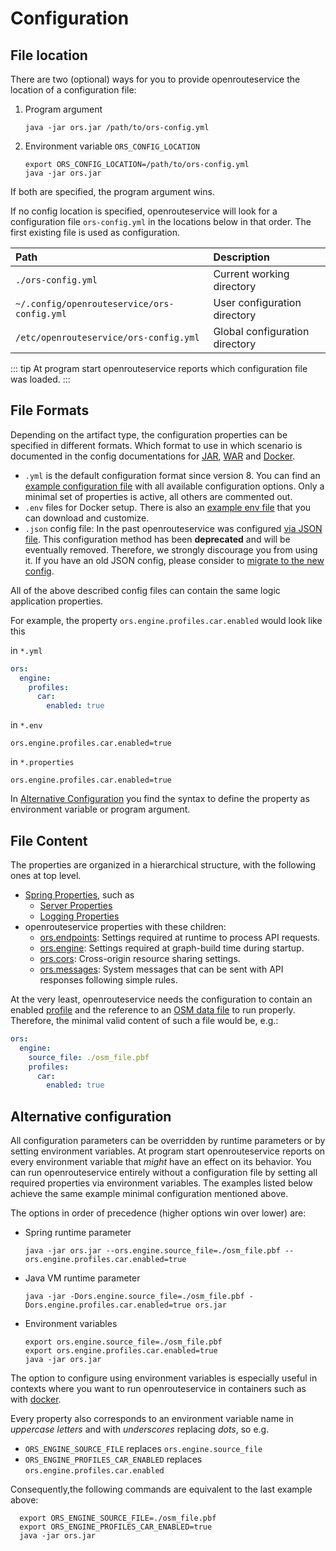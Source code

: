# Configuration

## File location

There are two (optional) ways for you to provide openrouteservice the location of a configuration file:
1. Program argument
      ```shell 
      java -jar ors.jar /path/to/ors-config.yml
      ```
2. Environment variable `ORS_CONFIG_LOCATION`
      ```shell 
      export ORS_CONFIG_LOCATION=/path/to/ors-config.yml
      java -jar ors.jar
      ```
If both are specified, the program argument wins. 

If no config location is specified, openrouteservice will look for a configuration file `ors-config.yml` in the locations below in that order.
The first existing file is used as configuration.

| Path                                        | Description                                 |
|:--------------------------------------------|:--------------------------------------------|
| `./ors-config.yml`                          | Current working directory                   |
| `~/.config/openrouteservice/ors-config.yml` | User configuration directory                |
| `/etc/openrouteservice/ors-config.yml`      | Global configuration directory              |

::: tip
At program start openrouteservice reports which configuration file was loaded.
:::

## File Formats

Depending on the artifact type, the configuration properties can be specified in different formats.
Which format to use in which scenario is documented in the config documentations for 
[JAR](../running-jar.md),
[WAR](../running-war.md) and 
[Docker](../running-with-docker.md).

* `.yml` is the default configuration format since version 8. You can find an [example configuration file](https://github.com/GIScience/openrouteservice/blob/main/ors-config.yml) with all available configuration options. Only a minimal set of properties is active, all others are commented out.
* `.env` files for Docker setup. There is also an [example env file](https://github.com/GIScience/openrouteservice/blob/main/ors-config.env) that you can download and customize. 
* `.json` config file: In the past openrouteservice was configured [via JSON file](json.md). This configuration method has been **deprecated** and will be eventually removed. Therefore, we strongly discourage you from using it. If you have an old JSON config, please consider to [migrate to the new config](https://github.com/GIScience/ors-config-migration#usage). 

All of the above described config files can contain the same logic application properties.

For example, the property `ors.engine.profiles.car.enabled` would look like this 

in `*.yml`
```yaml
ors:
  engine:
    profiles: 
      car: 
        enabled: true
```

in `*.env`
```shell
ors.engine.profiles.car.enabled=true
```

in `*.properties`
```properties
ors.engine.profiles.car.enabled=true
```

In [Alternative Configuration](#alternative-configuration) you find the syntax to define the property as environment variable or program argument.


## File Content


The properties are organized in a hierarchical structure, with the following ones at top level.

- [Spring Properties](spring/index.md), such as 
    * [Server Properties](spring/server.md)
    * [Logging Properties](spring/logging.md)
- openrouteservice properties with these children:
    * [ors.endpoints](ors/endpoints/index.md): Settings required at runtime to process API requests.
    * [ors.engine](ors/engine/index.md): Settings required at graph-build time during startup.
    * [ors.cors](ors/cors/index.md): Cross-origin resource sharing settings.
    * [ors.messages](ors/messages/index.md): System messages that can be sent with API responses following simple rules.

At the very least, openrouteservice needs the configuration to contain an enabled [profile](ors/engine/profiles.md) and the
reference to an [OSM data file](../data.md#osm-data) to run properly. Therefore, the minimal valid content of such a file
would be, e.g.:

```yaml
ors:
  engine:
    source_file: ./osm_file.pbf
    profiles: 
      car: 
        enabled: true
```

## Alternative configuration

All configuration parameters can be overridden by runtime parameters or by setting environment variables. At program start openrouteservice reports on every environment variable that *might* have an effect on its behavior. You can run openrouteservice entirely without a configuration file by setting all required properties via environment variables. The examples listed below achieve the same example minimal configuration mentioned above.

The options in order of precedence (higher options win over lower) are: 
- Spring runtime parameter
  ```shell 
  java -jar ors.jar --ors.engine.source_file=./osm_file.pbf --ors.engine.profiles.car.enabled=true
  ```
- Java VM runtime parameter
  ```shell 
  java -jar -Dors.engine.source_file=./osm_file.pbf -Dors.engine.profiles.car.enabled=true ors.jar 
  ```
- Environment variables
  ```shell 
  export ors.engine.source_file=./osm_file.pbf 
  export ors.engine.profiles.car.enabled=true
  java -jar ors.jar 
  ```
  
The option to configure using environment variables is especially useful in contexts where you want to run
openrouteservice in containers such as with [docker](../running-with-docker.md). 

Every property also corresponds to an environment variable name in *uppercase letters* and with *underscores* replacing *dots*, so e.g.
- `ORS_ENGINE_SOURCE_FILE` replaces `ors.engine.source_file`
- `ORS_ENGINE_PROFILES_CAR_ENABLED` replaces `ors.engine.profiles.car.enabled`

Consequently,the following commands are equivalent to the last example above:
```shell
  export ORS_ENGINE_SOURCE_FILE=./osm_file.pbf
  export ORS_ENGINE_PROFILES_CAR_ENABLED=true
  java -jar ors.jar
```
